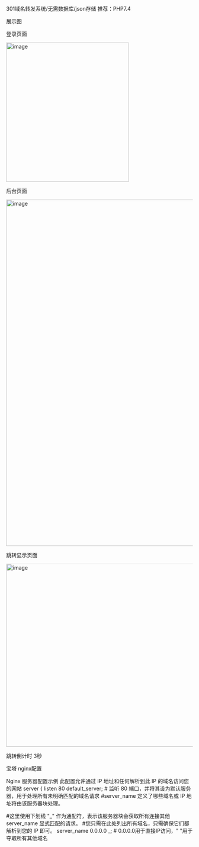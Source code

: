 301域名转发系统/无需数据库/json存储  推荐：PHP7.4

展示图

登录页面

<img width="331" height="376" alt="image" src="https://github.com/user-attachments/assets/855ef763-15fb-4f39-852f-18d4b5447042" />

后台页面

<img width="702" height="935" alt="image" src="https://github.com/user-attachments/assets/9aee44b1-d9f1-448a-aa1c-3c5afc61d78a" />

跳转显示页面

<img width="775" height="494" alt="image" src="https://github.com/user-attachments/assets/18fcb82e-e6a5-43f7-b012-f62357d993fb" />

跳转倒计时 3秒

宝塔 nginx配置

Nginx 服务器配置示例
此配置允许通过 IP 地址和任何解析到此 IP 的域名访问您的网站
server {
    listen 80 default_server; # 监听 80 端口，并将其设为默认服务器，用于处理所有未明确匹配的域名请求
#server_name 定义了哪些域名或 IP 地址将由该服务器块处理。

#这里使用下划线 "_" 作为通配符，表示该服务器块会获取所有连接其他 server_name 显式匹配的请求。
#您只需在此处列出所有域名，只需确保它们都解析到您的 IP 即可。
server_name 0.0.0.0 _; # 0.0.0.0用于直接IP访问，" "用于夺取所有其他域名

